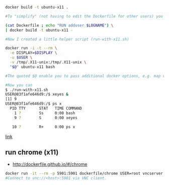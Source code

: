 ```bash
docker build -t ubuntu-x11 .

#To "simplify" (not having to edit the Dockerfile for other users) you can comment out the adduser line in the #Dockerfile and run

(cat Dockerfile ; echo "RUN adduser $LOGNAME") \
| docker build -t ubuntu-x11 -

#Now I created a little helper script (run-with-x11.sh)

docker run -i -t --rm \
  -e DISPLAY=$DISPLAY \
  -u $USER \
  -v /tmp/.X11-unix:/tmp/.X11-unix \
  "$@" ubuntu-x11 bash

#The quoted $@ enable you to pass additional docker options, e.g. map volumes.

#Now you can 
$ ./run-with-x11.sh 
USER@83f1afe646d9:/$ xeyes &
[1] 9
USER@83f1afe646d9:/$ ps x
  PID TTY      STAT   TIME COMMAND
    1 ?        Ss     0:00 bash
    9 ?        S      0:00 xeyes

   10 ?        R+     0:00 ps x

```
[link](http://catch-0x16.blogspot.co.il/2014/09/docker-with-x-forwarding.html)

run chrome (x11)
---
-  http://dockerfile.github.io/#/chrome
```bash
docker run -it --rm -p 5901:5901 dockerfile/chrome USER=root vncserver :1 -geometry 1280x800 -depth 24
#Connect to vnc://<host>:5901 via VNC client.
```
